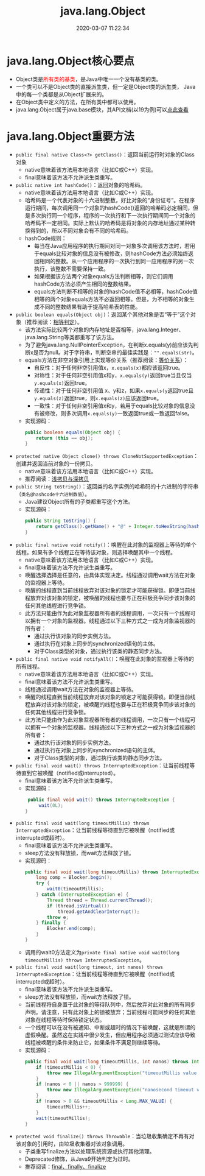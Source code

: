 ﻿---
title: java.lang.Object
date: 2020-03-07 11:22:34
summary: 本文分享java.lang.Object的相关知识。
tags:
- Java
categories:
- Java
---

# java.lang.Object核心要点

- Object类是<font color="red">所有类的基类</font>，是Java中唯一一个没有基类的类。 
- 一个类可以不是Object类的直接派生类，但一定是Object类的派生类， Java中的每一个类都是从Object扩展来的。  
- 在Object类中定义的方法，在所有类中都可以使用。 
- java.lang.Object属于java.base模块，其API文档(以19为例)可以[点此查看](https://download.java.net/java/early_access/panama/docs/api/java.base/java/lang/Object.html)

# java.lang.Object重要方法

- `public final native Class<?> getClass()`：返回当前运行时对象的Class对象
    - native意味着该方法用本地语言（比如C或C++）实现。
    - final意味着该方法不允许派生类重写。
- `public native int hashCode()`：返回对象的哈希码。
    - native意味着该方法用本地语言（比如C或C++）实现。
    - 哈希码是一个代表对象的十六进制整数，好比对象的“身份证号”。在程序运行期间，每次调用同一个对象的hashCode()返回的哈希码必定相同，但是多次执行同一个程序，程序的一次执行和下一次执行期间同一个对象的哈希码不一定相同。实际上默认的哈希码是将对象的内存地址通过某种转换得到的，所以不同对象会有不同的哈希码。
    - hashCode规则：
        - 每当在Java应用程序的执行期间对同一对象多次调用该方法时，若用于equals比较对象的信息没有被修改，则hashCode方法必须始终返回相同的整数。从一个应用程序的一次执行到同一应用程序的另一次执行，该整数不需要保持一致。
        - 如果根据该方法两个对象equals方法判断相等，则它们调用hashCode方法必须产生相同的整数结果。
        - equals方法判断不相等的对象的hashCode值不必相等，hashCode值相等的两个对象equals方法不必返回相等。但是，为不相等的对象生成不同的整数结果有助于提高哈希表的性能。
- `public boolean equals(Object obj)`：返回某个其他对象是否“等于”这个对象（推荐阅读：[相等判定](https://blankspace.blog.csdn.net/article/details/129696778)）。
    - 该方法实际比较两个对象的内存地址是否相等，java.lang.Integer、java.lang.String等类都重写了该方法。
    - 为了避免java.lang.NullPointerException，在判断x.equals(y)前应该先判断x是否为null。对于字符串，判断空串的最佳实践是：`"".equals(str)`。
    - equals方法在非空对象引用上实现等价关系（推荐阅读：[等价关系](https://blankspace.blog.csdn.net/article/details/113792569)）：
        - 自反性：对于任何非空引用值x，`x.equals(x)`都应该返回true。
        - 对称性：对于任何非空引用值x和y，`x.equals(y)`返回true当且仅当`y.equals(x)`返回true。
        - 传递性：对于任何非空引用值 x、y和z，如果`x.equals(y`返回true且`y.equals(z)`返回true，则`x.equals(z)`应该返回true。
        - 一致性：对于任何非空引用值x和y，若用于equals比较对象的信息没有被修改，则多次调用`x.equals(y)`一致返回true或一致返回false。
    - 实现源码：
        ```java
        public boolean equals(Object obj) {
            return (this == obj);
        }
        ```
- `protected native Object clone() throws CloneNotSupportedException`：创建并返回当前对象的一份拷贝。
    - native意味着该方法用本地语言（比如C或C++）实现。
    - 推荐阅读：[浅拷贝与深拷贝](https://blankspace.blog.csdn.net/article/details/130355884)
- `public String toString()`：返回类的名字实例的哈希码的十六进制的字符串（`类名@hashcode十六进制数值`）。
    - Java建议Object所有的子类都重写这个方法。
    - 实现源码：
        ```java
        public String toString() {
            return getClass().getName() + "@" + Integer.toHexString(hashCode());
        }
        ```
- `public final native void notify()`：唤醒在此对象的监视器上等待的单个线程。如果有多个线程正在等待该对象，则选择唤醒其中一个线程。
    - native意味着该方法用本地语言（比如C或C++）实现。
    - final意味着该方法不允许派生类重写。
    - 唤醒选择选择是任意的，由具体实现决定。线程通过调用wait方法在对象的监视器上等待。
    - 唤醒的线程直到当前线程放弃对该对象的锁定才可能获得锁。即便当前线程放弃对该对象的锁定，被唤醒的线程也要与正在积极竞争同步该对象的任何其他线程进行竞争锁。
    - 此方法只能由作为此对象监视器所有者的线程调用，一次只有一个线程可以拥有一个对象的监视器。线程通过以下三种方式之一成为对象监视器的所有者：
        - 通过执行该对象的同步实例方法。
        - 通过执行在对象上同步的synchronized语句的主体。
        - 对于Class类型的对象，通过执行该类的静态同步方法。
- `public final native void notifyAll()`：唤醒在此对象的监视器上等待的所有线程。
    - native意味着该方法用本地语言（比如C或C++）实现。
    - final意味着该方法不允许派生类重写。
    - 线程通过调用wait方法在对象的监视器上等待。
    - 唤醒的线程直到当前线程放弃对该对象的锁定才可能获得锁。即便当前线程放弃对该对象的锁定，被唤醒的线程也要与正在积极竞争同步该对象的任何其他线程进行竞争锁。
    - 此方法只能由作为此对象监视器所有者的线程调用，一次只有一个线程可以拥有一个对象的监视器。线程通过以下三种方式之一成为对象监视器的所有者：
        - 通过执行该对象的同步实例方法。
        - 通过执行在对象上同步的synchronized语句的主体。
        - 对于Class类型的对象，通过执行该类的静态同步方法。
- `public final void wait() throws InterruptedException`：让当前线程等待直到它被唤醒（notified或interrupted）。
    - final意味着该方法不允许派生类重写。
    - 实现源码：
        ```java
         public final void wait() throws InterruptedException {
             wait(0L);
        }
        ```
- `public final void wait(long timeoutMillis) throws InterruptedException`：让当前线程等待直到它被唤醒（notified或interrupted或超时）。
    - final意味着该方法不允许派生类重写。
    - sleep方法没有释放锁，而wait方法释放了锁。
    - 实现源码：
        ```java
        public final void wait(long timeoutMillis) throws InterruptedException {
            long comp = Blocker.begin();
            try {
                wait0(timeoutMillis);
            } catch (InterruptedException e) {
                Thread thread = Thread.currentThread();
                if (thread.isVirtual())
                    thread.getAndClearInterrupt();
                throw e;
            } finally {
                Blocker.end(comp);
            }
        }
        ```
    - 调用的wait0方法定义为`private final native void wait0(long timeoutMillis) throws InterruptedException`。
- `public final void wait(long timeout, int nanos) throws InterruptedException`：让当前线程等待直到它被唤醒（notified或interrupted或超时）。
    - final意味着该方法不允许派生类重写。
    - sleep方法没有释放锁，而wait方法释放了锁。
    - 当前线程将自身置于此对象的等待队列中，然后放弃对此对象的所有同步声明。请注意，只有此对象上的锁被放弃；当前线程可能同步的任何其他对象在线程等待时保持锁定状态。
    - 一个线程可以在没有被通知、中断或超时的情况下被唤醒，这就是所谓的虚假唤醒。虽然这在实践中很少发生，但应用程序必须通过测试应该导致线程被唤醒的条件来防止它，如果条件不满足则继续等待。
    - 实现源码：
        ```java
        public final void wait(long timeoutMillis, int nanos) throws InterruptedException {
            if (timeoutMillis < 0) {
                throw new IllegalArgumentException("timeoutMillis value is negative");
            }
            if (nanos < 0 || nanos > 999999) {
                throw new IllegalArgumentException("nanosecond timeout value out of range");
            }
            if (nanos > 0 && timeoutMillis < Long.MAX_VALUE) {
                timeoutMillis++;
            }
            wait(timeoutMillis);
        }
        ```
- `protected void finalize() throws Throwable`：当垃圾收集确定不再有对该对象的引用时，由垃圾收集器对该对象调用。
    - 子类重写finalize方法以处理系统资源或执行其他清理。
    - Deprecated修饰，从Java9开始判定为过时。
    - 推荐阅读：[final、finally、finalize](https://blankspace.blog.csdn.net/article/details/130036796)
